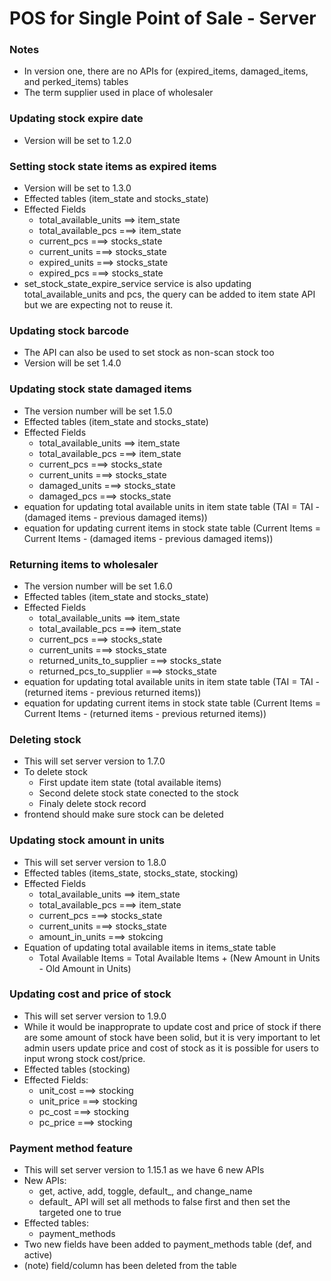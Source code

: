 # POS for Single Point of Sale - Server

### Notes
- In version one, there are no APIs for (expired_items, damaged_items, and perked_items) tables
- The term supplier used in place of wholesaler

### Updating stock expire date
- Version will be set to 1.2.0

### Setting stock state items as expired items
- Version will be set to 1.3.0
- Effected tables (item_state and stocks_state)
- Effected Fields
  - total_available_units ==> item_state
  - total_available_pcs ===> item_state
  - current_pcs ===> stocks_state
  - current_units ===> stocks_state
  - expired_units ===> stocks_state
  - expired_pcs ===> stocks_state
- set_stock_state_expire_service service is also updating total_available_units and pcs, the query can be added to item state API but we are expecting not to reuse it.

### Updating stock barcode
- The API can also be used to set stock as non-scan stock too
- Version will be set 1.4.0

### Updating stock state damaged items
- The version number will be set 1.5.0
- Effected tables (item_state and stocks_state)
- Effected Fields
  - total_available_units ==> item_state
  - total_available_pcs ===> item_state
  - current_pcs ===> stocks_state
  - current_units ===> stocks_state
  - damaged_units ===> stocks_state
  - damaged_pcs ===> stocks_state
- equation for updating total available units in item state table (TAI = TAI - (damaged items - previous damaged items))
- equation for updating current items in stock state table  (Current Items = Current Items - (damaged items - previous damaged items))


### Returning items to wholesaler
- The version number will be set 1.6.0
- Effected tables (item_state and stocks_state)
- Effected Fields
  - total_available_units ==> item_state
  - total_available_pcs ===> item_state
  - current_pcs ===> stocks_state
  - current_units ===> stocks_state
  - returned_units_to_supplier ===> stocks_state
  - returned_pcs_to_supplier ===> stocks_state
- equation for updating total available units in item state table (TAI = TAI - (returned items - previous returned items))
- equation for updating current items in stock state table  (Current Items = Current Items - (returned items - previous returned items))

### Deleting stock
- This will set server version to 1.7.0
- To delete stock
  - First update item state (total available items)
  - Second delete stock state conected to the stock
  - Finaly delete stock record
- frontend should make sure stock can be deleted

### Updating stock amount in units
- This will set server version to 1.8.0
- Effected tables (items_state, stocks_state, stocking)
- Effected Fields
  - total_available_units ==> item_state
  - total_available_pcs ===> item_state
  - current_pcs ===> stocks_state
  - current_units ===> stocks_state
  - amount_in_units ===> stokcing
- Equation of updating total available items in items_state table
  - Total Available Items = Total Available Items + (New Amount in Units - Old Amount in Units)

### Updating cost and price of stock
- This will set server version to 1.9.0
- While it would be inapproprate to update cost and price of stock if there are some amount of stock have been solid, but it is very important to let admin users update price and cost of stock as it is possible for users to input wrong stock cost/price.
- Effected tables (stocking)
- Effected Fields:
  - unit_cost ===> stocking
  - unit_price ===> stocking
  - pc_cost ===> stocking
  - pc_price ===> stocking

### Payment method feature
- This will set server version to 1.15.1 as we have 6 new APIs
- New APIs:
  - get, active, add, toggle, default_, and change_name
  - default_ API will set all methods to false first and then set the targeted one to true
- Effected tables:
  - payment_methods
- Two new fields have been added to payment_methods table (def, and active)
- (note) field/column has been deleted from the table





